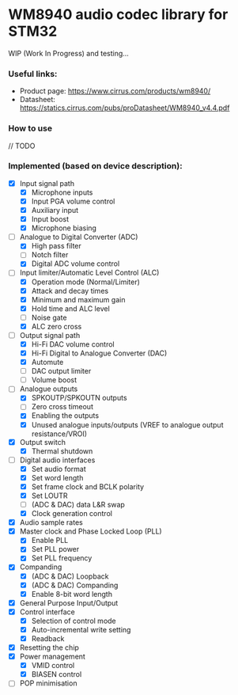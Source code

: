 WM8940 audio codec library for STM32
======================================

WIP (Work In Progress) and testing...

### Useful links:
- Product page: https://www.cirrus.com/products/wm8940/
- Datasheet: https://statics.cirrus.com/pubs/proDatasheet/WM8940_v4.4.pdf

### How to use
// TODO

### Implemented (based on device description):
- [X] Input signal path
    - [X] Microphone inputs
    - [X] Input PGA volume control
    - [X] Auxiliary input
    - [X] Input boost
    - [X] Microphone biasing
- [ ] Analogue to Digital Converter (ADC)
    - [X] High pass filter
    - [ ] Notch filter
    - [X] Digital ADC volume control
- [ ] Input limiter/Automatic Level Control (ALC)
    - [X] Operation mode (Normal/Limiter)
    - [X] Attack and decay times
    - [X] Minimum and maximum gain
    - [X] Hold time and ALC level
    - [ ] Noise gate
    - [X] ALC zero cross
- [ ] Output signal path
    - [X] Hi-Fi DAC volume control
    - [X] Hi-Fi Digital to Analogue Converter (DAC)
    - [X] Automute
    - [ ] DAC output limiter
    - [ ] Volume boost
- [ ] Analogue outputs
    - [X] SPKOUTP/SPKOUTN outputs
    - [ ] Zero cross timeout
    - [X] Enabling the outputs
    - [X] Unused analogue inputs/outputs (VREF to analogue output resistance/VROI)
- [X] Output switch
    - [X] Thermal shutdown
- [ ] Digital audio interfaces
    - [X] Set audio format
    - [X] Set word length
    - [X] Set frame clock and BCLK polarity
    - [X] Set LOUTR
    - [ ] (ADC & DAC) data L&R swap
    - [X] Clock generation control
- [X] Audio sample rates
- [X] Master clock and Phase Locked Loop (PLL)
    - [X] Enable PLL
    - [X] Set PLL power
    - [X] Set PLL frequency
- [X] Companding
    - [X] (ADC & DAC) Loopback
    - [X] (ADC & DAC) Companding
    - [X] Enable 8-bit word length
- [X] General Purpose Input/Output
- [X] Control interface
    - [X] Selection of control mode
    - [X] Auto-incremental write setting
    - [X] Readback
- [X] Resetting the chip
- [X] Power management
    - [X] VMID control
    - [X] BIASEN control
- [ ] POP minimisation

